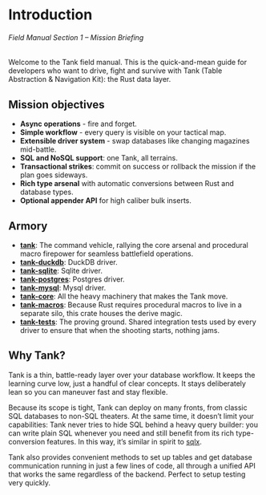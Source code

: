 # Introduction
###### *Field Manual Section 1* – Mission Briefing
Welcome to the Tank field manual. This is the quick-and-mean guide for developers who want to drive, fight and survive with Tank (Table Abstraction & Navigation Kit): the Rust data layer.

## Mission objectives
- **Async operations** - fire and forget.
- **Simple workflow** - every query is visible on your tactical map.
- **Extensible driver system** - swap databases like changing magazines mid-battle.
- **SQL and NoSQL support**: one Tank, all terrains.
- **Transactional strikes**: commit on success or rollback the mission if the plan goes sideways.
- **Rich type arsenal** with automatic conversions between Rust and database types.
- **Optional appender API** for high caliber bulk inserts.

## Armory
- [**tank**](https://crates.io/crates/tank): The command vehicle, rallying the core arsenal and procedural macro firepower for seamless battlefield operations.
- [**tank-duckdb**](https://crates.io/crates/tank-duckdb): DuckDB driver.
- [**tank-sqlite**](https://crates.io/crates/tank-sqlite): Sqlite driver.
- [**tank-postgres**](https://crates.io/crates/tank-postgres): Postgres driver.
- [**tank-mysql**](https://crates.io/crates/tank-mysql): Mysql driver.
- [**tank-core**](https://crates.io/crates/tank-core): All the heavy machinery that makes the Tank move.
- [**tank-macros**](https://crates.io/crates/tank-macros): Because Rust requires procedural macros to live in a separate silo, this crate houses the derive magic.
- [**tank-tests**](https://crates.io/crates/tank-tests): The proving ground. Shared integration tests used by every driver to ensure that when the shooting starts, nothing jams.

## Why Tank?
Tank is a thin, battle-ready layer over your database workflow.
It keeps the learning curve low, just a handful of clear concepts. It stays deliberately lean so you can maneuver fast and stay flexible.

Because its scope is tight, Tank can deploy on many fronts, from classic SQL databases to non-SQL theaters. At the same time, it doesn’t limit your capabilities: Tank never tries to hide SQL behind a heavy query builder: you can write plain SQL whenever you need and still benefit from its rich type-conversion features. In this way, it’s similar in spirit to [sqlx](https://crates.io/crates/sqlx).

Tank also provides convenient methods to set up tables and get database communication running in just a few lines of code, all through a unified API that works the same regardless of the backend. Perfect to setup testing very quickly.
